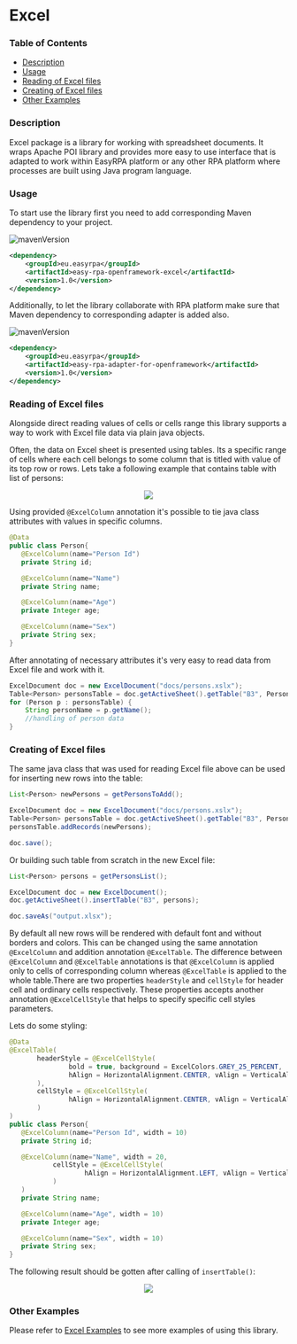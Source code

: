 # Excel

### Table of Contents
* [Description](#description)
* [Usage](#usage)
* [Reading of Excel files](#reading-of-excel-files)
* [Creating of Excel files](#creating-of-excel-files)
* [Other Examples](#other-examples)

### Description

Excel package is a library for working with spreadsheet documents. It wraps Apache POI library and provides more easy 
to use interface that is adapted to work within EasyRPA platform or any other RPA platform where processes are built 
using Java program language.

### Usage

To start use the library first you need to add corresponding Maven dependency to your project.

![mavenVersion](https://img.shields.io/maven-central/v/eu.easyrpa/easy-rpa-openframework-excel)
```xml
<dependency>
    <groupId>eu.easyrpa</groupId>
    <artifactId>easy-rpa-openframework-excel</artifactId>
    <version>1.0</version>
</dependency>
```

Additionally, to let the library collaborate with RPA platform make sure that Maven dependency to corresponding adapter 
is added also. 

![mavenVersion](https://img.shields.io/maven-central/v/eu.easyrpa/easy-rpa-adapter-for-openframework)
```xml
<dependency>
    <groupId>eu.easyrpa</groupId>
    <artifactId>easy-rpa-adapter-for-openframework</artifactId>
    <version>1.0</version>
</dependency>
```

### Reading of Excel files

Alongside direct reading values of cells or cells range this library supports a way to work with Excel file data via 
plain java objects. 

Often, the data on Excel sheet is presented using tables. Its a specific range of cells where each cell belongs to some
column that is titled with value of its top row or rows. Lets take a following example that contains table with list of 
persons:

<p align="center">
  <img src="https://i.postimg.cc/jdchRRd5/excel-file-sample.png">
</p>

Using provided `@ExcelColumn` annotation it's possible to tie java class attributes with values in specific columns.             
 ```Java
@Data
public class Person{
    @ExcelColumn(name="Person Id")
    private String id;

    @ExcelColumn(name="Name")
    private String name;

    @ExcelColumn(name="Age")
    private Integer age;

    @ExcelColumn(name="Sex")
    private String sex;
}     
```
After annotating of necessary attributes it's very easy to read data from Excel file and work with it.
```Java
ExcelDocument doc = new ExcelDocument("docs/persons.xslx");
Table<Person> personsTable = doc.getActiveSheet().getTable("B3", Person.class);
for (Person p : personsTable) {
    String personName = p.getName();
    //handling of person data
}    
```

### Creating of Excel files

The same java class that was used for reading Excel file above can be used for inserting new rows into the table:
 ```Java
List<Person> newPersons = getPersonsToAdd();

ExcelDocument doc = new ExcelDocument("docs/persons.xslx");
Table<Person> personsTable = doc.getActiveSheet().getTable("B3", Person.class);
personsTable.addRecords(newPersons);

doc.save();
```

Or building such table from scratch in the new Excel file:
```Java
List<Person> persons = getPersonsList();

ExcelDocument doc = new ExcelDocument();
doc.getActiveSheet().insertTable("B3", persons);

doc.saveAs("output.xlsx");
```
By default all new rows will be rendered with default font and without borders and colors. This can be changed using 
the same annotation `@ExcelColumn` and addition annotation `@ExcelTable`. The difference between `@ExcelColumn` and 
`@ExcelTable` annotations is that `@ExcelColumn` is applied only to cells of corresponding column whereas `@ExcelTable` 
is applied to the whole table.There are two properties `headerStyle` and `cellStyle` for header cell and ordinary cells 
respectively. These properties accepts another annotation `@ExcelCellStyle` that helps to specify specific cell styles 
parameters. 

Lets do some styling:
 
 ```Java
@Data
@ExcelTable(
        headerStyle = @ExcelCellStyle(
                bold = true, background = ExcelColors.GREY_25_PERCENT,
                hAlign = HorizontalAlignment.CENTER, vAlign = VerticalAlignment.CENTER
        ),
        cellStyle = @ExcelCellStyle(
                hAlign = HorizontalAlignment.CENTER, vAlign = VerticalAlignment.TOP
        )     
)
public class Person{
    @ExcelColumn(name="Person Id", width = 10)
    private String id;

    @ExcelColumn(name="Name", width = 20,
            cellStyle = @ExcelCellStyle(
                    hAlign = HorizontalAlignment.LEFT, vAlign = VerticalAlignment.TOP
            ) 
    )
    private String name;

    @ExcelColumn(name="Age", width = 10)
    private Integer age;

    @ExcelColumn(name="Sex", width = 10)
    private String sex;
}     
```

The following result should be gotten after calling of `insertTable()`:

<p align="center">
  <img src="https://i.postimg.cc/y8SWvT5H/excel-file-creating.png">
</p>

### Other Examples

Please refer to [Excel Examples](../../examples#excel) to see more examples of using this library.

